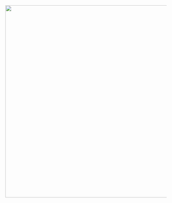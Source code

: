 <img src="https://github.com/user-attachments/assets/5663f0a9-5e24-4236-a5c6-99d376d45815" width="600"/>
